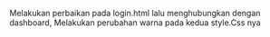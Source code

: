 Melakukan perbaikan pada login.html lalu menghubungkan dengan dashboard,
Melakukan perubahan warna pada kedua style.Css nya
